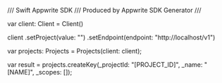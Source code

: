 /// Swift Appwrite SDK
/// Produced by Appwrite SDK Generator
///


var client: Client = Client()

client
    .setProject(value: "")
    .setEndpoint(endpoint: "http://localhost/v1")

var projects: Projects =  Projects(client: client);

var result = projects.createKey(_projectId: "[PROJECT_ID]", _name: "[NAME]", _scopes: []);
